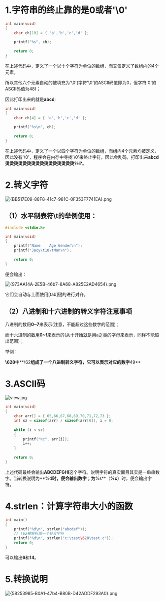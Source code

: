 #  1.字符串的终止靠的是0或者'\0'
```c
int main(void)
{
	char ch[10] = { 'a','b','c','d' };
    
	printf("%s", ch);
    
	return 0;
}
```
在上述代码中，定义了一个以十个字符为单位的数组，而又仅定义了数组内的4个元素，

所以其他六个元素自动的被填充为'\0'(字符'\0'的ASCII码值即为0，但字符'0'的ASCII码值为48)；

因此打印出来的就是**abcd**;

```c
int main(void)
{
	char ch[4] = { 'a','b','c','d' };
    
	printf("%s\n", ch);
    
	return 0;
}
```
在上述代码中，定义了一个以四个字符为单位的数组，而组内4个元素均被定义，因此没有'\0'，程序会在内存中寻找'\0'来终止字符，因此会乱码，打印出来**abcd烫烫烫烫烫烫烫烫烫烫烫烫烫烫烫烫?H?**。

# 2.转义字符
![{BB517E09-88F8-41c7-981C-0F353F7741EA}.png](https://cdn.nlark.com/yuque/0/2023/png/38980263/1694672861439-75c36227-80ac-4510-a38d-2cf667360a4a.png#averageHue=%23f8f8f7&clientId=u76153778-cc63-4&from=paste&height=465&id=ued3f87f3&originHeight=697&originWidth=887&originalType=binary&ratio=1.5&rotation=0&showTitle=false&size=101370&status=done&style=none&taskId=u16c2520c-aaef-47a0-b2b5-f9676be5320&title=&width=591.3333333333334)
## （1）水平制表符\t的举例使用：
```c
#include <stdio.h>

int main(void)
{
	printf("Name	Age	Gender\n");
	printf("Jacy\t18\tMan\n");
    
	return 0;
}
```
便会输出：

![{973AA14A-2E5B-46b7-8A68-A825E2AD4654}.png](https://cdn.nlark.com/yuque/0/2023/png/38980263/1694764445999-9ddf91b6-c5a6-41ec-b363-f32a83194856.png#averageHue=%23191919&clientId=uf0c9a7d2-ddf8-4&from=paste&height=53&id=u55de7f9e&originHeight=79&originWidth=344&originalType=binary&ratio=1.5&rotation=0&showTitle=false&size=2835&status=done&style=none&taskId=u4428ad92-f3a5-485e-979a-44ab590996b&title=&width=229.33333333333334)

它们会自动与上面使用[tab]键的进行对齐。

## （2）八进制和十六进制的转义字符注意事项
八进制的数用**0~7**来表示(注意，不能超过这些数字的范围)；

而十六进制的数用**0~f**来表示的(从十开始就是用a之类的字母来表示，同样不能超出范围)；

举例：

**\628**中**\62**组成了一个八进制转义字符，它可以表示对应的数字**49**

# 3.ASCII码
![view.jpg](https://cdn.nlark.com/yuque/0/2023/jpeg/38980263/1694673825766-833c594f-03d5-4cd2-a55f-37664e1ca1ae.jpeg#averageHue=%23f3f185&clientId=ufb3af107-1170-4&from=paste&height=452&id=uc7e72ce4&originHeight=678&originWidth=959&originalType=binary&ratio=1.5&rotation=0&showTitle=false&size=159759&status=done&style=none&taskId=u3bcbda19-ee05-4654-aa9d-e0535af373a&title=&width=639.3333333333334)
```c
int main(void)
{
	char arr[] = { 65,66,67,68,69,70,71,72,73 };
	int sz = sizeof(arr) / sizeof(arr[0]), i = 0;
    
	while (i < sz)
	{
		printf("%c", arr[i]);
		i++;
	}
    
	return 0;
}
```
上述代码最终会输出**ABCDEFGHI**这个字符。说明字符的真实面目其实是一串串数字。当转换说明为**%d**时，便会输出数字；为**%s**（**%c**）时，便会输出字符。
# 4.strlen：计算字符串大小的函数
```c
int main()
{
    printf("%d\n", strlen("abcdef"));
    // \62被解析成一个转义字符
    printf("%d\n", strlen("c:\test\628\test.c"));
    return 0;
}
```
可以输出**6**和**14**。
# 5.转换说明
![{58253985-B0A1-47b4-B80B-D42ADDF293A0}.png](https://cdn.nlark.com/yuque/0/2023/png/38980263/1694768303279-784fbbda-6fd7-4d2a-8c70-ac0fafd7d04d.png#averageHue=%23f7f7f6&clientId=u167f0dae-8909-4&from=paste&height=804&id=u5eaa91a3&originHeight=1206&originWidth=538&originalType=binary&ratio=1.5&rotation=0&showTitle=false&size=123935&status=done&style=none&taskId=ub527c12f-5094-4804-9c98-63132eb3ff9&title=&width=358.6666666666667)
